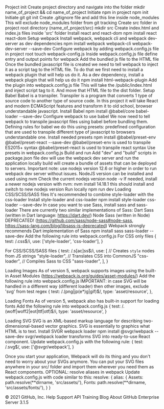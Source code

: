 Project init
Create project directory and navigate into the folder
mkdir name_of_project && cd name_of_project
Initiate npm in project
npm init
Initiate git
git init
Create .gitignore file and add this line inside
node_modules
This will exclude node_modules folder from git tracking
Create src folder in project root directory (name_of_project/src)
mkdir src
Create index.html and index.js files inside 'src' folder
Install react and react-dom
npm install react react-dom
Setup webpack
Install webpack, webpack cli and webpack dev-server as dev dependencies
npm install webpack webpack-cli webpack-dev-server --save-dev
Configure webpack by adding webpack.config.js file in project root
touch webpack-config.js
Inside webpack.config.js file define entry and output points for webpack
Add the bundled js file to the HTML file
Once the bundled javascript file is created we need to tell webpack to inject it as a script tag to the HTML file.
To do that we first need to install a webpack plugin that will help us do it.
As a dev dependency, install a webpack plugin that will help us do it
npm install html-webpack-plugin
Add the plugin into webpack.config.js file
This will take the /public/index.html and inject script tag to it. And move that HTML file to the dist folder.
Setup Babel
Babel is a transpiler. Transpiler is a program that converts 1 type of source code to another type of source code.
In this project it will take React and modern ECMAScript features and transform it to old school, browser understandable javascript.
Install Babel
npm install @babel/core babel-loader --save-dev
Configure webpack to use babel
We now need to tell webpack to transpile javascript files using babel before bundling them.
Defining rules for babel
we do this using presets: predefined configuration that are used to transpile different type of javascript to browsers understandable one.
Install needed presets
npm install @babel/preset-env @babel/preset-react --save-dev
@babel/preset-env is used to transpile ES2015+ syntax
@babel/preset-react is used to transpile react syntax
Use presets in webpack.config.js
Build and run
Add "dev" and "build" scripts in package.json file
dev will use the webpack dev server and run the application locally
build will create a bundle of assets that can be deployed to servers.
Important note: use nodejs version 12.6 or higher in order to run webpack dev server without issues. NodeJS version can be installed and used using nvm
Check the current nodejs version node -v
If needed, install a newer nodejs version with nvm: nvm install 14.18.1
this should install and switch to new nodejs version
Run locally npm run dev
Loading CSS/SCSS/SASS files
It's recommended to combine style-loader with the css-loader
Install style-loader and css-loader
npm install style-loader css-loader --save-dev
In case you want to use Sass, install sass and sass-loader
There are currently two similar implementations of Sass:
Dart Sass (written in Dart language: https://dart.dev/)
Node Sass (written in Node) DEPRECATED! (https://github.com/sass/node-sass#node-sass, https://sass-lang.com/blog/libsass-is-deprecated)
Webpack strongly recommends Dart implementation of Sass
npm install sass sass-loader --save-dev
Add the following rule into webpack.config.js
For CSS only files
{
test: /\.css$/i,
use: ['style-loader', 'css-loader'],
}

For CSS/SCSS/SASS files
{
test: /\.s[ac]ss$/i,
use: [
// Creates `style` nodes from JS strings
"style-loader",
// Translates CSS into CommonJS
"css-loader",
// Compiles Sass to CSS
"sass-loader",
],
}

Loading Images
As of version 5, webpack supports images using the built-in Asset Modules (https://webpack.js.org/guides/asset-modules/)
Add the following rule into webpack.config.js
IMPORTANT: in case SVG will be handled in a different way (different loader) then other images, exclude 'svg' from test regex
{
test: /\.(png|jp(e\*)g|gif)$/,
type: 'asset/resource',
},

Loading Fonts
As of version 5, webpack also has built-in support for loading fonts
Add the following rule into webpack.config.js
{
test: /\.(woff|woff2|eot|ttf|otf)$/i,
type: 'asset/resource',
}

Loading SVG
SVG is an XML-based markup language for describing two-dimensional-based vector graphics. SVG is essentially to graphics what HTML is to text.
Install SVGR webpack loader npm install @svgr/webpack --save-dev
svgr/webpack loader transforms SVG into ready-to-use React component.
Update webpack.config.js with the following rule:
{
test: /\.svg$/,
use: ['@svgr/webpack'],
}

Once you start your application, Webpack will do its thing and you don't need to worry about your SVGs anymore.
You can put your SVG files anywhere in your src/ folder and import them wherever you need them as React components.
OPTIONAL: resolve aliases in webpack
Update webpack.config.js with code similar to this:
resolve: {
alias: {
Assets: path.resolve(**dirname, 'src/assets/'),
Fonts: path.resolve(**dirname, 'src/assets/fonts/'),
}
}

© 2021 GitHub, Inc.
Help
Support
API
Training
Blog
About
GitHub Enterprise Server 3.1.5
